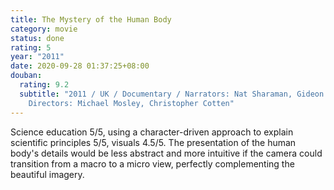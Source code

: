 ```yaml
---
title: The Mystery of the Human Body
category: movie
status: done
rating: 5
year: "2011"
date: 2020-09-28 01:37:25+08:00
douban:
  rating: 9.2
  subtitle: "2011 / UK / Documentary / Narrators: Nat Sharaman, Gideon Bradshaw /
    Directors: Michael Mosley, Christopher Cotten"
---
```


Science education 5/5, using a character-driven approach to explain scientific principles 5/5, visuals 4.5/5. The presentation of the human body's details would be less abstract and more intuitive if the camera could transition from a macro to a micro view, perfectly complementing the beautiful imagery.
